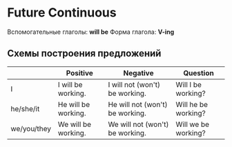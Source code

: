 # Future Continuous

Вспомогательные глаголы: **will be**
Форма глагола: **V-ing**

## Схемы построения предложений

|             | Positive            | Negative                | Question    |
| ----------- | ------------------- | ----------------------- | ----------- |
| I           | I will be working.  | I will not (won't) be working.  | Will I be working?  |
| he/she/it   | He will be working. | He will not (won't) be working. | Will he be working? |
| we/you/they | We will be working. | We will not (won't) be working. | Will we be working? |

